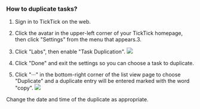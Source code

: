 ### How to duplicate tasks?

1. Sign in to TickTick on the web.

2. Click the avatar in the upper-left corner of your TickTick homepage, then click "Settings" from the menu that appears.3.

3. Click "Labs", then enable "Task Duplication". ![](../../../images/ticktick-web-version/task/2.6.20.1.png)

4. Click "Done" and exit the settings so you can choose a task to duplicate.

5. Click "···" in the bottom-right corner of the list view page to choose "Duplicate" and a duplicate entry will be entered marked with the word "copy". ![](../../../images/ticktick-web-version/task/2.6.20.2.png)

Change the date and time of the duplicate as appropriate.

